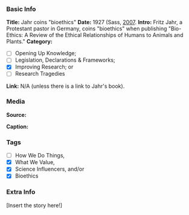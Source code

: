 ### Basic Info

**Title:**
Jahr coins "bioethics"
**Date:**
1927 (Sass, [2007](https://doi.org/10.1353/ken.2008.0006).
**Intro:**
Fritz Jahr, a Protestant pastor in Germany, coins "bioethics" when publishing "Bio-Ethics: A Review of the Ethical Relationships of Humans to Animals and Plants."
**Category:** 

- [ ] Opening Up Knowledge;
- [ ] Legislation, Declarations & Frameworks;
- [x] Improving Research; or
- [ ] Research Tragedies

**Link:**
N/A (unless there is a link to Jahr's book).
### Media

**Source:** 

**Caption:** 

### Tags

- [ ] How We Do Things, 
- [x] What We Value, 
- [x] Science Influencers, and/or 
- [x] Bioethics

### Extra Info

[Insert the story here!]
